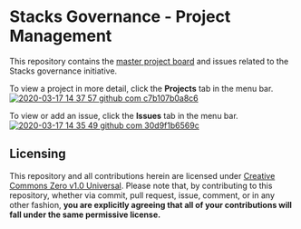 # Stacks Governance - Project Management

This repository contains the [master project board](https://github.com/stacksgov/pm/projects) and issues related to the Stacks governance initiative.

To view a project in more detail, click the __Projects__ tab in the menu bar. [![2020-03-17 14 37 57 github com c7b107b0a8c6](https://user-images.githubusercontent.com/9038904/76905139-95f07600-685e-11ea-82ab-823f35932854.png)](https://github.com/stacksgov/pm/projects)

To view or add an issue, click the __Issues__ tab in the menu bar. [![2020-03-17 14 35 49 github com 30d9f1b6569c](https://user-images.githubusercontent.com/9038904/76905147-9983fd00-685e-11ea-96c7-f5231507aab2.png)](https://github.com/stacksgov/pm/issues)

## Licensing

This repository and all contributions herein are licensed under [Creative Commons Zero v1.0 Universal](LICENSE). Please note that, by contributing to this repository, whether via commit, pull request, issue, comment, or in any other fashion, **you are explicitly agreeing that all of your contributions will fall under the same permissive license.**
